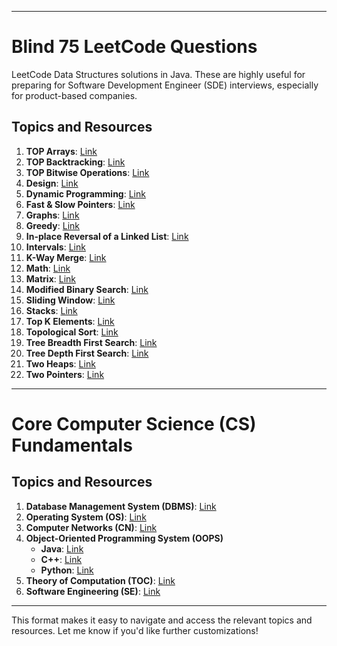 * * *

**Blind 75 LeetCode Questions**
===============================

LeetCode Data Structures solutions in Java. These are highly useful for preparing for Software Development Engineer (SDE) interviews, especially for product-based companies.

**Topics and Resources**
------------------------

1.  **TOP Arrays**: [Link](https://lnkd.in/dwpUkVXM)
2.  **TOP Backtracking**: [Link](https://lnkd.in/d_YNHQMT)
3.  **TOP Bitwise Operations**: [Link](https://lnkd.in/dBTESSaT)
4.  **Design**: [Link](https://lnkd.in/da4hUvur)
5.  **Dynamic Programming**: [Link](https://lnkd.in/dmbCHnbw)
6.  **Fast & Slow Pointers**: [Link](https://lnkd.in/d_Q-NBv4)
7.  **Graphs**: [Link](https://lnkd.in/dAT2qz-9)
8.  **Greedy**: [Link](https://lnkd.in/d8HtqePJ)
9.  **In-place Reversal of a Linked List**: [Link](https://lnkd.in/dxAVVeiS)
10.  **Intervals**: [Link](https://lnkd.in/ddHFaYnV)
11.  **K-Way Merge**: [Link](https://lnkd.in/dFwY4V_9)
12.  **Math**: [Link](https://lnkd.in/dt2_Wg-w)
13.  **Matrix**: [Link](https://lnkd.in/dp265eP7)
14.  **Modified Binary Search**: [Link](https://lnkd.in/dYuXXIN2)
15.  **Sliding Window**: [Link](https://lnkd.in/dquppSds)
16.  **Stacks**: [Link](https://lnkd.in/dsNtH_qd)
17.  **Top K Elements**: [Link](https://lnkd.in/d9xCSdUw)
18.  **Topological Sort**: [Link](https://lnkd.in/dGFf_qB6)
19.  **Tree Breadth First Search**: [Link](https://lnkd.in/dDDZwXTp)
20.  **Tree Depth First Search**: [Link](https://lnkd.in/dq3wNuEQ)
21.  **Two Heaps**: [Link](https://lnkd.in/dqRXa4b8)
22.  **Two Pointers**: [Link](https://lnkd.in/dmUqVUJK)

* * *

**Core Computer Science (CS) Fundamentals**
===========================================

**Topics and Resources**
------------------------

1.  **Database Management System (DBMS)**: [Link](https://lnkd.in/dXCyaCvY)
2.  **Operating System (OS)**: [Link](https://lnkd.in/d-664h8c)
3.  **Computer Networks (CN)**: [Link](https://lnkd.in/da_tVAq7)
4.  **Object-Oriented Programming System (OOPS)**
    *   **Java**: [Link](https://lnkd.in/drb-pjH2)
    *   **C++**: [Link](https://lnkd.in/dPG6g6n8)
    *   **Python**: [Link](https://lnkd.in/d7RqissE)
5.  **Theory of Computation (TOC)**: [Link](https://lnkd.in/d2YJQSm5)
6.  **Software Engineering (SE)**: [Link](https://lnkd.in/dvRHFzAJ)

* * *

This format makes it easy to navigate and access the relevant topics and resources. Let me know if you'd like further customizations!
